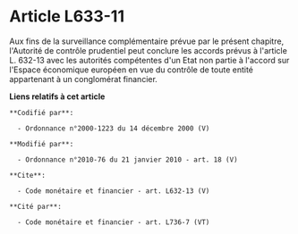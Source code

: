 # Article L633-11

Aux fins de la surveillance complémentaire prévue par le présent chapitre, l'Autorité de contrôle prudentiel peut conclure
les accords prévus à l'article L. 632-13 avec les autorités compétentes d'un Etat non partie à l'accord sur l'Espace
économique européen en vue du contrôle de toute entité appartenant à un conglomérat financier.

**Liens relatifs à cet article**

	**Codifié par**:

	  - Ordonnance n°2000-1223 du 14 décembre 2000 (V)

	**Modifié par**:

	  - Ordonnance n°2010-76 du 21 janvier 2010 - art. 18 (V)

	**Cite**:

	  - Code monétaire et financier - art. L632-13 (V)

	**Cité par**:

	  - Code monétaire et financier - art. L736-7 (VT)

